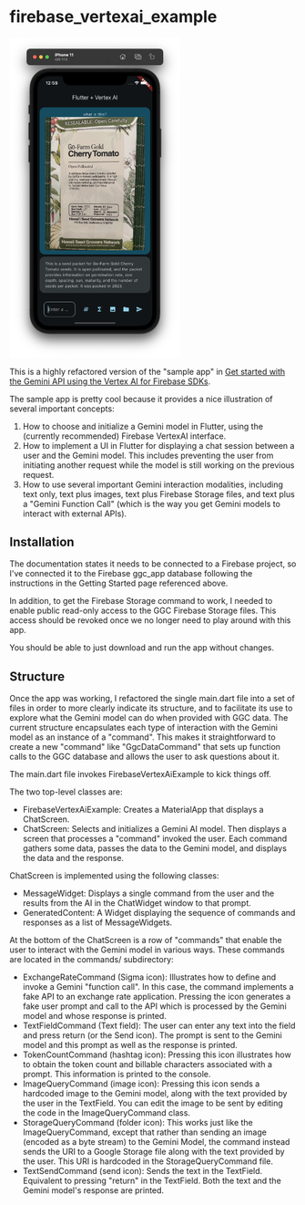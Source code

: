 # firebase_vertexai_example

<img width="300px" src="example-screen.png">

This is a highly refactored version of the "sample app" in [Get started with the Gemini API using the Vertex AI for Firebase SDKs](https://firebase.google.com/docs/vertex-ai/get-started?platform=flutter). 

The sample app is pretty cool because it provides a nice illustration of several important concepts:

1. How to choose and initialize a Gemini model in Flutter, using the (currently recommended) Firebase VertexAI interface.
2. How to implement a UI in Flutter for displaying a chat session between a user and the Gemini model. This includes preventing the user from initiating another request while the model is still working on the previous request.
3. How to use several important Gemini interaction modalities, including text only, text plus images, text plus Firebase Storage files, and text plus a "Gemini Function Call" (which is the way you get Gemini models to interact with external APIs).

## Installation

The documentation states it needs to be connected to a Firebase project, so I've connected it to the Firebase ggc_app database following the instructions in the Getting Started page referenced above.

In addition, to get the Firebase Storage command to work, I needed to enable public read-only access to the GGC Firebase Storage files.  This access should be revoked once we no longer need to play around with this app.

You should be able to just download and run the app without changes. 

## Structure

Once the app was working, I refactored the single main.dart file into a set of files in order to more clearly indicate its structure, and to facilitate its use to explore what the Gemini model can do when provided with GGC data. The current structure encapsulates each type of interaction with the Gemini model as an instance of a "command".  This makes it straightforward to create a new "command" like "GgcDataCommand" that sets up function calls to the GGC database and allows the user to ask questions about it. 

The main.dart file invokes FirebaseVertexAiExample to kick things off.

The two top-level classes are:

* FirebaseVertexAiExample: Creates a MaterialApp that displays a ChatScreen.
* ChatScreen: Selects and initializes a Gemini AI model. Then displays a screen that processes a "command" invoked the user. Each command gathers some data, passes the data to the Gemini model, and displays the data and the response.

ChatScreen is implemented using the following classes:
* MessageWidget: Displays a single command from the user and the results from the AI in the ChatWidget window to that prompt.
* GeneratedContent: A Widget displaying the sequence of commands and responses as a list of MessageWidgets.

At the bottom of the ChatScreen is a row of "commands" that enable the user to interact with the Gemini model in various ways. These commands are located in the commands/ subdirectory:

* ExchangeRateCommand (Sigma icon): Illustrates how to define and invoke a Gemini "function call". In this case, the command implements a fake API to an exchange rate application. Pressing the icon generates a fake user prompt and call to the API which is processed by the Gemini model and whose response is printed.
* TextFieldCommand (Text field): The user can enter any text into the field and press return (or the Send icon). The prompt is sent to the Gemini model and this prompt as well as the response is printed.
* TokenCountCommand (hashtag icon): Pressing this icon illustrates how to obtain the token count and billable characters associated with a prompt. This information is printed to the console.
* ImageQueryCommand (image icon): Pressing this icon sends a hardcoded image to the Gemini model, along with the text provided by the user in the TextField. You can edit the image to be sent by editing the code in the ImageQueryCommand class. 
* StorageQueryCommand (folder icon): This works just like the ImageQueryCommand, except that rather than sending an image (encoded as a byte stream) to the Gemini Model, the command instead sends the URI to a Google Storage file along with the text provided by the user. This URI is hardcoded in the StorageQueryCommand file.
* TextSendCommand (send icon): Sends the text in the TextField. Equivalent to pressing "return" in the TextField. Both the text and the Gemini model's response are printed.
